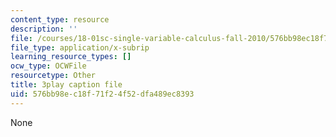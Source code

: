 ```yaml
---
content_type: resource
description: ''
file: /courses/18-01sc-single-variable-calculus-fall-2010/576bb98ec18f71f24f52dfa489ec8393_--lPz7VFnKI.srt
file_type: application/x-subrip
learning_resource_types: []
ocw_type: OCWFile
resourcetype: Other
title: 3play caption file
uid: 576bb98e-c18f-71f2-4f52-dfa489ec8393
---
```

None

